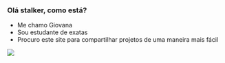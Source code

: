 ### Olá stalker, como está?

- Me chamo Giovana
- Sou estudante de exatas
- Procuro este site para compartilhar projetos de uma maneira mais fácil

![](https://media1.tenor.com/m/adgjMlP1ADQAAAAd/i-phonedo-last-of-us.gif)
